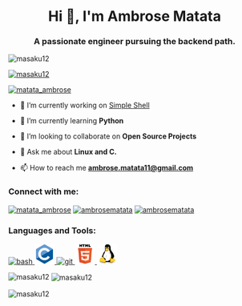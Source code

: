 <h1 align="center">Hi 👋, I'm Ambrose Matata</h1>
<h3 align="center">A passionate engineer pursuing the backend path.</h3>

<p align="left"> <img src="https://komarev.com/ghpvc/?username=masaku12&label=Profile%20views&color=0e75b6&style=flat" alt="masaku12" /> </p>

<p align="left"> <a href="https://github.com/ryo-ma/github-profile-trophy"><img src="https://github-profile-trophy.vercel.app/?username=masaku12" alt="masaku12" /></a> </p>

<p align="left"> <a href="https://twitter.com/matata_ambrose" target="blank"><img src="https://img.shields.io/twitter/follow/matata_ambrose?logo=twitter&style=for-the-badge" alt="matata_ambrose" /></a> </p>

- 🔭 I’m currently working on [Simple Shell](https://github.com/Masaku12/simple_shell)

- 🌱 I’m currently learning **Python**

- 👯 I’m looking to collaborate on **Open Source Projects**

- 💬 Ask me about **Linux and C.**

- 📫 How to reach me **ambrose.matata11@gmail.com**

<h3 align="left">Connect with me:</h3>
<p align="left">
<a href="https://twitter.com/MatataAmbrose" target="blank"><img align="center" src="https://raw.githubusercontent.com/rahuldkjain/github-profile-readme-generator/master/src/images/icons/Social/twitter.svg" alt="matata_ambrose" height="30" width="40" /></a>
<a href="https://linkedin.com/in/ambrosematata" target="blank"><img align="center" src="https://raw.githubusercontent.com/rahuldkjain/github-profile-readme-generator/master/src/images/icons/Social/linked-in-alt.svg" alt="ambrosematata" height="30" width="40" /></a>
<a href="https://stackoverflow.com/users/ambrosematata" target="blank"><img align="center" src="https://raw.githubusercontent.com/rahuldkjain/github-profile-readme-generator/master/src/images/icons/Social/stack-overflow.svg" alt="ambrosematata" height="30" width="40" /></a>
</p>

<h3 align="left">Languages and Tools:</h3>
<p align="left"> <a href="https://www.gnu.org/software/bash/" target="_blank" rel="noreferrer"> <img src="https://www.vectorlogo.zone/logos/gnu_bash/gnu_bash-icon.svg" alt="bash" width="40" height="40"/> </a> <a href="https://www.cprogramming.com/" target="_blank" rel="noreferrer"> <img src="https://raw.githubusercontent.com/devicons/devicon/master/icons/c/c-original.svg" alt="c" width="40" height="40"/> </a> <a href="https://git-scm.com/" target="_blank" rel="noreferrer"> <img src="https://www.vectorlogo.zone/logos/git-scm/git-scm-icon.svg" alt="git" width="40" height="40"/> </a> <a href="https://www.w3.org/html/" target="_blank" rel="noreferrer"> <img src="https://raw.githubusercontent.com/devicons/devicon/master/icons/html5/html5-original-wordmark.svg" alt="html5" width="40" height="40"/> </a> <a href="https://www.linux.org/" target="_blank" rel="noreferrer"> <img src="https://raw.githubusercontent.com/devicons/devicon/master/icons/linux/linux-original.svg" alt="linux" width="40" height="40"/> </a> </p>

<p><img align="left" src="https://github-readme-stats.vercel.app/api/top-langs?username=masaku12&show_icons=true&locale=en&layout=compact" alt="masaku12" /></p>

<p>&nbsp;<img align="center" src="https://github-readme-stats.vercel.app/api?username=masaku12&show_icons=true&locale=en" alt="masaku12" /></p>

<p><img align="center" src="https://github-readme-streak-stats.herokuapp.com/?user=masaku12&" alt="masaku12" /></p>






<!---
Masaku12/Masaku12 is a ✨ special ✨ repository because its `README.md` (this file) appears on your GitHub profile.
You can click the Preview link to take a look at your changes.
--->
